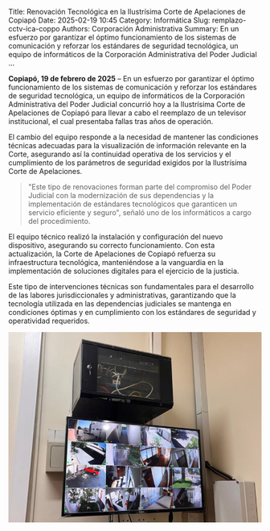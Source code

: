Title: Renovación Tecnológica en la Ilustrísima Corte de Apelaciones de Copiapó 
Date: 2025-02-19 10:45
Category: Informática
Slug: remplazo-cctv-ica-coppo
Authors: Corporación Administrativa
Summary: En un esfuerzo por garantizar el óptimo funcionamiento de los sistemas de comunicación y reforzar los estándares de seguridad tecnológica, un equipo de informáticos de la Corporación Administrativa del Poder Judicial ...

**Copiapó, 19 de febrero de 2025** – En un esfuerzo por garantizar el óptimo funcionamiento de los sistemas de comunicación y reforzar los estándares de seguridad tecnológica, un equipo de informáticos de la Corporación Administrativa del Poder Judicial concurrió hoy a la Ilustrísima Corte de Apelaciones de Copiapó para llevar a cabo el reemplazo de un televisor institucional, el cual presentaba fallas tras años de operación.  

El cambio del equipo responde a la necesidad de mantener las condiciones técnicas adecuadas para la visualización de información relevante en la Corte, asegurando así la continuidad operativa de los servicios y el cumplimiento de los parámetros de seguridad exigidos por la Ilustrísima Corte de Apelaciones.  

> "Este tipo de renovaciones forman parte del compromiso del Poder Judicial con la modernización de sus dependencias y la implementación de estándares tecnológicos que garanticen un servicio eficiente y seguro", señaló uno de los informáticos a cargo del procedimiento.  

El equipo técnico realizó la instalación y configuración del nuevo dispositivo, asegurando su correcto funcionamiento. Con esta actualización, la Corte de Apelaciones de Copiapó refuerza su infraestructura tecnológica, manteniéndose a la vanguardia en la implementación de soluciones digitales para el ejercicio de la justicia.  

Este tipo de intervenciones técnicas son fundamentales para el desarrollo de las labores jurisdiccionales y administrativas, garantizando que la tecnología utilizada en las dependencias judiciales se mantenga en condiciones óptimas y en cumplimiento con los estándares de seguridad y operatividad requeridos.  

![cctv-operativo-ica-coppo](images/Pic-6.jpeg)
